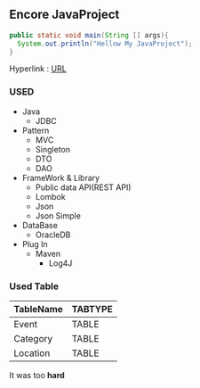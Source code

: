 ## Encore JavaProject

````JAVA
public static void main(String [] args){
  System.out.println("Hellow My JavaProject");
}
``````

Hyperlink : [URL](https://github.com/rlavkgk45/javaproject_Event)

### USED
* Java
  * JDBC
* Pattern
  * MVC
  * Singleton  
  * DTO
  * DAO
* FrameWork & Library
  * Public data API(REST API)
  * Lombok
  * Json
  * Json Simple
* DataBase
  * OracleDB
* Plug In
  * Maven
    * Log4J

### Used Table
TableName|TABTYPE|
---|---|
Event|TABLE|
Category|TABLE|
Location|TABLE|

It was too **hard**
